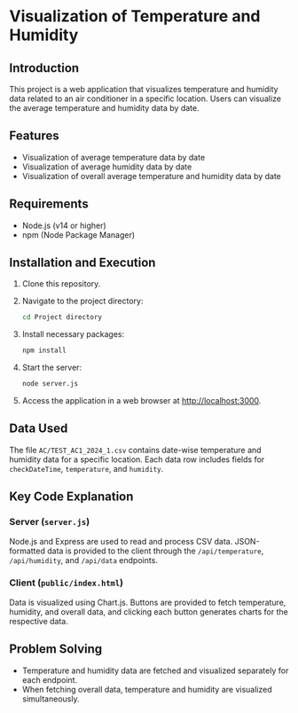 # Visualization of Temperature and Humidity

## Introduction
This project is a web application that visualizes temperature and humidity data related to an air conditioner in a specific location. Users can visualize the average temperature and humidity data by date.

## Features
- Visualization of average temperature data by date
- Visualization of average humidity data by date
- Visualization of overall average temperature and humidity data by date

## Requirements
- Node.js (v14 or higher)
- npm (Node Package Manager)

## Installation and Execution
1. Clone this repository.

2. Navigate to the project directory:
   ```bash
   cd Project directory

3. Install necessary packages:
   ```bash
   npm install

4. Start the server:
   ```bash
   node server.js

5. Access the application in a web browser at [http://localhost:3000](http://localhost:3000).

## Data Used
The file `AC/TEST_AC1_2024_1.csv` contains date-wise temperature and humidity data for a specific location. Each data row includes fields for `checkDateTime`, `temperature`, and `humidity`.

## Key Code Explanation
### Server (`server.js`)
Node.js and Express are used to read and process CSV data. JSON-formatted data is provided to the client through the `/api/temperature`, `/api/humidity`, and `/api/data` endpoints.

### Client (`public/index.html`)
Data is visualized using Chart.js. Buttons are provided to fetch temperature, humidity, and overall data, and clicking each button generates charts for the respective data.

## Problem Solving
- Temperature and humidity data are fetched and visualized separately for each endpoint.
- When fetching overall data, temperature and humidity are visualized simultaneously.

